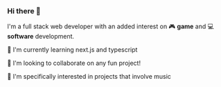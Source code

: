 ### Hi there 👋
I'm a full stack web developer with an added interest on :video_game: **game** and :computer: **software** development. 

🌱 I'm currently learning next.js and typescript

👯 I'm looking to collaborate on any fun project!

:guitar: I'm specifically interested in projects that involve music
<!--
**bora-7/bora-7** is a ✨ _special_ ✨ repository because its `README.md` (this file) appears on your GitHub profile.

Here are some ideas to get you started:

- 🔭 I’m currently working on ...
- 🌱 I’m currently learning ...
- 👯 I’m looking to collaborate on ...
- 🤔 I’m looking for help with ...
- 💬 Ask me about ...
- 📫 How to reach me: ...
- 😄 Pronouns: ...
- ⚡ Fun fact: ...
-->
